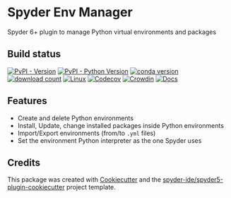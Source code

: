 # Spyder Env Manager

Spyder 6+ plugin to manage Python virtual environments and packages

## Build status

[![PyPI - Version](https://img.shields.io/pypi/v/spyder-env-manager.svg)](https://pypi.org/project/spyder-env-manager)
[![PyPI - Python Version](https://img.shields.io/pypi/pyversions/spyder-env-manager.svg)](https://pypi.org/project/spyder-env-manager)
[![conda version](https://img.shields.io/conda/vn/conda-forge/spyder-env-manager.svg)](https://www.anaconda.com/conda-forge/spyder-env-manager)
[![download count](https://img.shields.io/conda/dn/conda-forge/spyder-env-manager.svg)](https://www.anaconda.com/conda-forge/spyder-env-manager)
[![Linux](https://github.com/spyder-ide/spyder-env-manager/workflows/Linux%20tests/badge.svg)](https://github.com/spyder-ide/spyder-env-manager/actions?query=workflow%3A%Linux+tests%22)
[![Codecov](https://codecov.io/gh/spyder-ide/spyder-env-manager/branch/main/graph/badge.svg)](https://codecov.io/gh/spyder-ide/spyder-env-manager)
[![Crowdin](https://badges.crowdin.net/spyder-env-manager/localized.svg)](https://crowdin.com/project/spyder-env-manager)
[![Docs](https://readthedocs.org/projects/spyder-env-manager/badge/?version=latest)](https://spyder-env-manager.readthedocs.io/en/latest/?badge=latest)

## Features

* Create and delete Python environments
* Install, Update, change installed packages inside Python environments
* Import/Export environments (from/to `.yml` files)
* Set the environment Python interpreter as the one Spyder uses

## Credits

This package was created with [Cookiecutter](https://github.com/audreyr/cookiecutter) and the [spyder-ide/spyder5-plugin-cookiecutter](https://github.com/spyder-ide/spyder5-plugin-cookiecutter) project template.
